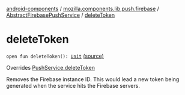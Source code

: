 [android-components](../../index.md) / [mozilla.components.lib.push.firebase](../index.md) / [AbstractFirebasePushService](index.md) / [deleteToken](./delete-token.md)

# deleteToken

`open fun deleteToken(): `[`Unit`](https://kotlinlang.org/api/latest/jvm/stdlib/kotlin/-unit/index.html) [(source)](https://github.com/mozilla-mobile/android-components/blob/master/components/lib/push-firebase/src/main/java/mozilla/components/lib/push/firebase/AbstractFirebasePushService.kt#L94)

Overrides [PushService.deleteToken](../../mozilla.components.concept.push/-push-service/delete-token.md)

Removes the Firebase instance ID. This would lead a new token being generated when the
service hits the Firebase servers.

